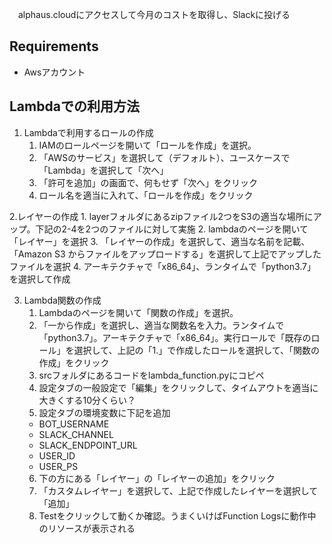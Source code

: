 　alphaus.cloudにアクセスして今月のコストを取得し、Slackに投げる

## Requirements

* Awsアカウント

## Lambdaでの利用方法

1. Lambdaで利用するロールの作成
    1. IAMのロールページを開いて「ロールを作成」を選択。
    2. 「AWSのサービス」を選択して（デフォルト）、ユースケースで「Lambda」を選択して「次へ」
    3. 「許可を追加」の画面で、何もせず「次へ」をクリック
    4. ロール名を適当に入れて、「ロールを作成」をクリック

2.レイヤーの作成
    1. layerフォルダにあるzipファイル2つをS3の適当な場所にアップ。下記の2-4を2つのファイルに対して実施
    2. lambdaのページを開いて「レイヤー」を選択
    3. 「レイヤーの作成」を選択して、適当な名前を記載、「Amazon S3 からファイルをアップロードする」を選択して上記でアップしたファイルを選択
    4. アーキテクチャで「x86_64」、ランタイムで「python3.7」を選択して作成

3. Lambda関数の作成
    1. Lambdaのページを開いて「関数の作成」を選択。
    2. 「一から作成」を選択し、適当な関数名を入力。ランタイムで「python3.7」。アーキテクチャで「x86_64」。実行ロールで「既存のロール」を選択して、上記の「1.」で作成したロールを選択して、「関数の作成」をクリック
    3. srcフォルダにあるコードをlambda_function.pyにコピペ
    4. 設定タブの一般設定で「編集」をクリックして、タイムアウトを適当に大きくする10分くらい？
    5. 設定タブの環境変数に下記を追加
     - BOT_USERNAME
     - SLACK_CHANNEL
     - SLACK_ENDPOINT_URL
     - USER_ID
     - USER_PS
    6. 下の方にある「レイヤー」の「レイヤーの追加」をクリック
    7. 「カスタムレイヤー」を選択して、上記で作成したレイヤーを選択して「追加」
    8. Testをクリックして動くか確認。うまくいけばFunction Logsに動作中のリソースが表示される
